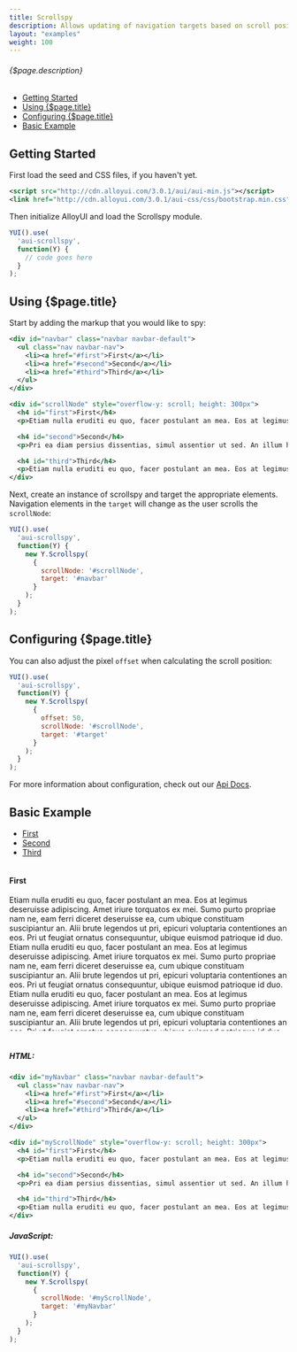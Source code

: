 ```yaml
---
title: Scrollspy
description: Allows updating of navigation targets based on scroll position.
layout: "examples"
weight: 100
---
```


###### {$page.description}

- [Getting Started](#1)
- [Using {$page.title}](#2)
- [Configuring {$page.title}](#3)
- [Basic Example](#4)

<article id="1">

## Getting Started

First load the seed and CSS files, if you haven't yet.

```xml
<script src="http://cdn.alloyui.com/3.0.1/aui/aui-min.js"></script>
<link href="http://cdn.alloyui.com/3.0.1/aui-css/css/bootstrap.min.css" rel="stylesheet"></link>
```

Then initialize AlloyUI and load the Scrollspy module.

```javascript
YUI().use(
  'aui-scrollspy',
  function(Y) {
    // code goes here
  }
);
```

</article>

<article id="2">

## Using {$page.title}

Start by adding the markup that you would like to spy:

```xml
<div id="navbar" class="navbar navbar-default">
  <ul class="nav navbar-nav">
    <li><a href="#first">First</a></li>
    <li><a href="#second">Second</a></li>
    <li><a href="#third">Third</a></li>
  </ul>
</div>

<div id="scrollNode" style="overflow-y: scroll; height: 300px">
  <h4 id="first">First</h4>
  <p>Etiam nulla eruditi eu quo, facer postulant an mea. Eos at legimus deseruisse adipiscing. Amet iriure torquatos ex mei. Sumo purto propriae nam ne, eam ferri diceret deseruisse ea, cum ubique constituam suscipiantur an. Alii brute legendos ut pri, epicuri voluptaria contentiones an eos. Pri ut feugiat ornatus consequuntur, ubique euismod patrioque id duo. Etiam nulla eruditi eu quo, facer postulant an mea. Eos at legimus deseruisse adipiscing. Amet iriure torquatos ex mei. Sumo purto propriae nam ne, eam ferri diceret deseruisse ea, cum ubique constituam suscipiantur an. Alii brute legendos ut pri, epicuri voluptaria contentiones an eos. Pri ut feugiat ornatus consequuntur, ubique euismod patrioque id duo. Etiam nulla eruditi eu quo, facer postulant an mea. Eos at legimus deseruisse adipiscing. Amet iriure torquatos ex mei. Sumo purto propriae nam ne, eam ferri diceret deseruisse ea, cum ubique constituam suscipiantur an. Alii brute legendos ut pri, epicuri voluptaria contentiones an eos. Pri ut feugiat ornatus consequuntur, ubique euismod patrioque id duo.</p>

  <h4 id="second">Second</h4>
  <p>Pri ea diam persius dissentias, simul assentior ut sed. An illum hendrerit ius, pri aeterno nominati delicata at. Usu fugit facer et, nec in vivendo appellantur interpretaris. Petentium euripidis te vim, ex minimum appareat eam. Etiam nulla eruditi eu quo, facer postulant an mea. Eos at legimus deseruisse adipiscing. Amet iriure torquatos ex mei. Sumo purto propriae nam ne, eam ferri diceret deseruisse ea, cum ubique constituam suscipiantur an. Alii brute legendos ut pri, epicuri voluptaria contentiones an eos. Pri ut feugiat ornatus consequuntur, ubique euismod patrioque id duo. Etiam nulla eruditi eu quo, facer postulant an mea. Eos at legimus deseruisse adipiscing. Amet iriure torquatos ex mei. Sumo purto propriae nam ne, eam ferri diceret deseruisse ea, cum ubique constituam suscipiantur an. Alii brute legendos ut pri, epicuri voluptaria contentiones an eos. Pri ut feugiat ornatus consequuntur, ubique euismod patrioque id duo.</p>

  <h4 id="third">Third</h4>
  <p>Etiam nulla eruditi eu quo, facer postulant an mea. Eos at legimus deseruisse adipiscing. Amet iriure torquatos ex mei. Sumo purto propriae nam ne, eam ferri diceret deseruisse ea, cum ubique constituam suscipiantur an. Alii brute legendos ut pri, epicuri voluptaria contentiones an eos. Pri ut feugiat ornatus consequuntur, ubique euismod patrioque id duo. Etiam nulla eruditi eu quo, facer postulant an mea. Eos at legimus deseruisse adipiscing. Amet iriure torquatos ex mei. Sumo purto propriae nam ne, eam ferri diceret deseruisse ea, cum ubique constituam suscipiantur an. Alii brute legendos ut pri, epicuri voluptaria contentiones an eos. Pri ut feugiat ornatus consequuntur, ubique euismod patrioque id duo. Etiam nulla eruditi eu quo, facer postulant an mea. Eos at legimus deseruisse adipiscing. Amet iriure torquatos ex mei. Sumo purto propriae nam ne, eam ferri diceret deseruisse ea, cum ubique constituam suscipiantur an. Alii brute legendos ut pri, epicuri voluptaria contentiones an eos. Pri ut feugiat ornatus consequuntur, ubique euismod patrioque id duo.</p>
</div>
```

Next, create an instance of scrollspy and target the appropriate elements. Navigation elements in the `target` will change as the user scrolls the `scrollNode`:

```javascript
YUI().use(
  'aui-scrollspy',
  function(Y) {
    new Y.Scrollspy(
      {
        scrollNode: '#scrollNode',
        target: '#navbar'
      }
    );
  }
);
```

</article>

<article id="3">

## Configuring {$page.title}

You can also adjust the pixel `offset` when calculating the scroll position:

```javascript
YUI().use(
  'aui-scrollspy',
  function(Y) {
    new Y.Scrollspy(
      {
        offset: 50,
        scrollNode: '#scrollNode',
        target: '#target'
      }
    );
  }
);
```

<div class="alert alert-success">
For more information about configuration, check out our <a href="http://alloyui.com/api/modules/aui-scrollspy.html" target="_blank"> Api Docs</a>.
</div>

</article>

<article id="4">

## Basic Example

<div id="myNavbar" class="navbar navbar-default">
  <ul class="nav navbar-nav">
    <li><a href="#first">First</a></li>
    <li><a href="#second">Second</a></li>
    <li><a href="#third">Third</a></li>
  </ul>
</div>

<div id="myScrollNode" style="overflow-y: scroll; height: 300px">
  <h4 id="first">First</h4>
  <p>Etiam nulla eruditi eu quo, facer postulant an mea. Eos at legimus deseruisse adipiscing. Amet iriure torquatos ex mei. Sumo purto propriae nam ne, eam ferri diceret deseruisse ea, cum ubique constituam suscipiantur an. Alii brute legendos ut pri, epicuri voluptaria contentiones an eos. Pri ut feugiat ornatus consequuntur, ubique euismod patrioque id duo. Etiam nulla eruditi eu quo, facer postulant an mea. Eos at legimus deseruisse adipiscing. Amet iriure torquatos ex mei. Sumo purto propriae nam ne, eam ferri diceret deseruisse ea, cum ubique constituam suscipiantur an. Alii brute legendos ut pri, epicuri voluptaria contentiones an eos. Pri ut feugiat ornatus consequuntur, ubique euismod patrioque id duo. Etiam nulla eruditi eu quo, facer postulant an mea. Eos at legimus deseruisse adipiscing. Amet iriure torquatos ex mei. Sumo purto propriae nam ne, eam ferri diceret deseruisse ea, cum ubique constituam suscipiantur an. Alii brute legendos ut pri, epicuri voluptaria contentiones an eos. Pri ut feugiat ornatus consequuntur, ubique euismod patrioque id duo.</p>

  <h4 id="second">Second</h4>
  <p>Pri ea diam persius dissentias, simul assentior ut sed. An illum hendrerit ius, pri aeterno nominati delicata at. Usu fugit facer et, nec in vivendo appellantur interpretaris. Petentium euripidis te vim, ex minimum appareat eam. Etiam nulla eruditi eu quo, facer postulant an mea. Eos at legimus deseruisse adipiscing. Amet iriure torquatos ex mei. Sumo purto propriae nam ne, eam ferri diceret deseruisse ea, cum ubique constituam suscipiantur an. Alii brute legendos ut pri, epicuri voluptaria contentiones an eos. Pri ut feugiat ornatus consequuntur, ubique euismod patrioque id duo. Etiam nulla eruditi eu quo, facer postulant an mea. Eos at legimus deseruisse adipiscing. Amet iriure torquatos ex mei. Sumo purto propriae nam ne, eam ferri diceret deseruisse ea, cum ubique constituam suscipiantur an. Alii brute legendos ut pri, epicuri voluptaria contentiones an eos. Pri ut feugiat ornatus consequuntur, ubique euismod patrioque id duo.</p>

  <h4 id="third">Third</h4>
  <p>Etiam nulla eruditi eu quo, facer postulant an mea. Eos at legimus deseruisse adipiscing. Amet iriure torquatos ex mei. Sumo purto propriae nam ne, eam ferri diceret deseruisse ea, cum ubique constituam suscipiantur an. Alii brute legendos ut pri, epicuri voluptaria contentiones an eos. Pri ut feugiat ornatus consequuntur, ubique euismod patrioque id duo. Etiam nulla eruditi eu quo, facer postulant an mea. Eos at legimus deseruisse adipiscing. Amet iriure torquatos ex mei. Sumo purto propriae nam ne, eam ferri diceret deseruisse ea, cum ubique constituam suscipiantur an. Alii brute legendos ut pri, epicuri voluptaria contentiones an eos. Pri ut feugiat ornatus consequuntur, ubique euismod patrioque id duo. Etiam nulla eruditi eu quo, facer postulant an mea. Eos at legimus deseruisse adipiscing. Amet iriure torquatos ex mei. Sumo purto propriae nam ne, eam ferri diceret deseruisse ea, cum ubique constituam suscipiantur an. Alii brute legendos ut pri, epicuri voluptaria contentiones an eos. Pri ut feugiat ornatus consequuntur, ubique euismod patrioque id duo. Pri ea diam persius dissentias, simul assentior ut sed. An illum hendrerit ius, pri aeterno nominati delicata at. Usu fugit facer et, nec in vivendo appellantur interpretaris. Petentium euripidis te vim, ex minimum appareat eam. Etiam nulla eruditi eu quo, facer postulant an mea.</p>
</div>

<script type="text/javascript">
{literal}
  YUI().use(
    'aui-scrollspy',
    function(Y) {
      new Y.Scrollspy(
        {
          scrollNode: '#myScrollNode',
          target: '#myNavbar'
        }
      );
    }
  );
{/literal}
</script>
<br>

##### HTML:
```xml
<div id="myNavbar" class="navbar navbar-default">
  <ul class="nav navbar-nav">
    <li><a href="#first">First</a></li>
    <li><a href="#second">Second</a></li>
    <li><a href="#third">Third</a></li>
  </ul>
</div>

<div id="myScrollNode" style="overflow-y: scroll; height: 300px">
  <h4 id="first">First</h4>
  <p>Etiam nulla eruditi eu quo, facer postulant an mea. Eos at legimus deseruisse adipiscing. Amet iriure torquatos ex mei. Sumo purto propriae nam ne, eam ferri diceret deseruisse ea, cum ubique constituam suscipiantur an. Alii brute legendos ut pri, epicuri voluptaria contentiones an eos. Pri ut feugiat ornatus consequuntur, ubique euismod patrioque id duo. Etiam nulla eruditi eu quo, facer postulant an mea. Eos at legimus deseruisse adipiscing. Amet iriure torquatos ex mei. Sumo purto propriae nam ne, eam ferri diceret deseruisse ea, cum ubique constituam suscipiantur an. Alii brute legendos ut pri, epicuri voluptaria contentiones an eos. Pri ut feugiat ornatus consequuntur, ubique euismod patrioque id duo. Etiam nulla eruditi eu quo, facer postulant an mea. Eos at legimus deseruisse adipiscing. Amet iriure torquatos ex mei. Sumo purto propriae nam ne, eam ferri diceret deseruisse ea, cum ubique constituam suscipiantur an. Alii brute legendos ut pri, epicuri voluptaria contentiones an eos. Pri ut feugiat ornatus consequuntur, ubique euismod patrioque id duo.</p>

  <h4 id="second">Second</h4>
  <p>Pri ea diam persius dissentias, simul assentior ut sed. An illum hendrerit ius, pri aeterno nominati delicata at. Usu fugit facer et, nec in vivendo appellantur interpretaris. Petentium euripidis te vim, ex minimum appareat eam. Etiam nulla eruditi eu quo, facer postulant an mea. Eos at legimus deseruisse adipiscing. Amet iriure torquatos ex mei. Sumo purto propriae nam ne, eam ferri diceret deseruisse ea, cum ubique constituam suscipiantur an. Alii brute legendos ut pri, epicuri voluptaria contentiones an eos. Pri ut feugiat ornatus consequuntur, ubique euismod patrioque id duo. Etiam nulla eruditi eu quo, facer postulant an mea. Eos at legimus deseruisse adipiscing. Amet iriure torquatos ex mei. Sumo purto propriae nam ne, eam ferri diceret deseruisse ea, cum ubique constituam suscipiantur an. Alii brute legendos ut pri, epicuri voluptaria contentiones an eos. Pri ut feugiat ornatus consequuntur, ubique euismod patrioque id duo.</p>

  <h4 id="third">Third</h4>
  <p>Etiam nulla eruditi eu quo, facer postulant an mea. Eos at legimus deseruisse adipiscing. Amet iriure torquatos ex mei. Sumo purto propriae nam ne, eam ferri diceret deseruisse ea, cum ubique constituam suscipiantur an. Alii brute legendos ut pri, epicuri voluptaria contentiones an eos. Pri ut feugiat ornatus consequuntur, ubique euismod patrioque id duo. Etiam nulla eruditi eu quo, facer postulant an mea. Eos at legimus deseruisse adipiscing. Amet iriure torquatos ex mei. Sumo purto propriae nam ne, eam ferri diceret deseruisse ea, cum ubique constituam suscipiantur an. Alii brute legendos ut pri, epicuri voluptaria contentiones an eos. Pri ut feugiat ornatus consequuntur, ubique euismod patrioque id duo. Etiam nulla eruditi eu quo, facer postulant an mea. Eos at legimus deseruisse adipiscing. Amet iriure torquatos ex mei. Sumo purto propriae nam ne, eam ferri diceret deseruisse ea, cum ubique constituam suscipiantur an. Alii brute legendos ut pri, epicuri voluptaria contentiones an eos. Pri ut feugiat ornatus consequuntur, ubique euismod patrioque id duo. Pri ea diam persius dissentias, simul assentior ut sed. An illum hendrerit ius, pri aeterno nominati delicata at. Usu fugit facer et, nec in vivendo appellantur interpretaris. Petentium euripidis te vim, ex minimum appareat eam. Etiam nulla eruditi eu quo, facer postulant an mea.</p>
</div>
```

##### JavaScript:
```javascript
YUI().use(
  'aui-scrollspy',
  function(Y) {
    new Y.Scrollspy(
      {
        scrollNode: '#myScrollNode',
        target: '#myNavbar'
      }
    );
  }
);
```

</article>

